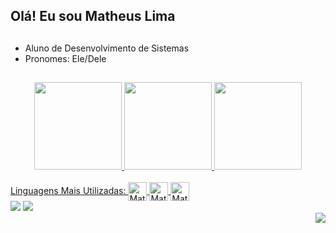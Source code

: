 ## Olá! Eu sou Matheus Lima
##
- Aluno de Desenvolvimento de Sistemas
- Pronomes: Ele/Dele
##
<div align="center">
  <a href="(https://github.com/matheus00laj/)">
  <img height="140em" src="https://github-readme-stats.vercel.app/api?username=matheus00laj&show_icons=true&theme=vue-dark&hide_border=true&dahide_border=true&dainclude_all_commits=true&count_private=true"/>
 <img height= "140cm" src="http://github-readme-streak-stats.herokuapp.com?user=matheus00laj&theme=vue-dark&hide_border=true&date_format=n%2Fj%5B%2FY%5D&locale=pt-br"/>
 
  <img height="140em" src="https://github-readme-stats.vercel.app/api/top-langs/?username=matheus00laj&layout=compact&langs_count=7&theme=vue-dark&hide_border=true"/>
</div>
  
  </div>
 
  

<div style="display: inline_block"><br>
  Linguagens Mais Utilizadas:
  <img align="center" alt="Math-C++" height="30" width="30" src="https://cdn.jsdelivr.net/gh/devicons/devicon/icons/cplusplus/cplusplus-original.svg"">
  <img align="center" alt="Math-C" height="30" width="30" <img src="https://cdn.jsdelivr.net/gh/devicons/devicon/icons/c/c-original.svg" />
  <a href = "https://github.com/matheus00laj/Atividade-Java-Dio-1"><img align="center" alt="Math-Java" height="30" width="30" <img src="https://cdn.jsdelivr.net/gh/devicons/devicon/icons/java/java-original.svg" target="_blank"> </a>
   
  
</div>
                                                                                                                                                  
<div> 
  <a href = "mailto:matheus00laj@gmail.com"><img src="https://img.shields.io/badge/-Gmail-%23333?style=for-the-badge&logo=gmail&logoColor=white" target="_blank"></a>
  <a href="https://www.linkedin.com/in/matheus-lima-1b6511233/" target="_blank"><img src="https://img.shields.io/badge/-LinkedIn-%230077B5?style=for-the-badge&logo=linkedin&logoColor=white" target="_blank"></a>
</div>

  <img align="right" src="https://conexaoverde.greenpeace.org.br/system/files/inline-images/Gif%20Dog%20Type.gif" />
  

